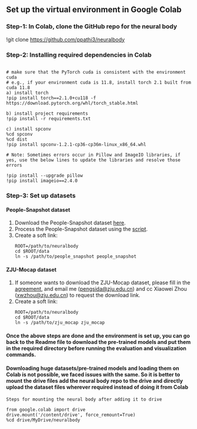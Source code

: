 ## Set up the virtual environment in Google Colab

### Step-1: In Colab, clone the GitHub repo for the neural body

!git clone https://github.com/ppathi3/neuralbody

### Step-2: Installing required dependencies in Colab
```

# make sure that the PyTorch cuda is consistent with the environment cuda
# e.g., if your environment cuda is 11.8, install torch 2.1 built from cuda 11.8
a) install torch
!pip install torch==2.1.0+cu118 -f https://download.pytorch.org/whl/torch_stable.html

b) install project requirements
!pip install -r requirements.txt

c) install spconv
%cd spconv
%cd dist
!pip install spconv-1.2.1-cp36-cp36m-linux_x86_64.whl

# Note: Sometimes errors occur in Pillow and ImageIO libraries, if yes, use the below lines to update the libraries and resolve those errors

!pip install --upgrade pillow
!pip install imageio==2.4.0
```

### Step-3: Set up datasets

#### People-Snapshot dataset

1. Download the People-Snapshot dataset [here](https://graphics.tu-bs.de/people-snapshot).
2. Process the People-Snapshot dataset using the [script](https://github.com/zju3dv/neuralbody#process-people-snapshot).
3. Create a soft link:
    ```
    ROOT=/path/to/neuralbody
    cd $ROOT/data
    ln -s /path/to/people_snapshot people_snapshot
    ```

#### ZJU-Mocap dataset

1. If someone wants to download the ZJU-Mocap dataset, please fill in the [agreement](https://pengsida.net/project_page_assets/files/ZJU-MoCap_Agreement.pdf), and email me (pengsida@zju.edu.cn) and cc Xiaowei Zhou (xwzhou@zju.edu.cn) to request the download link.
2. Create a soft link:
    ```
    ROOT=/path/to/neuralbody
    cd $ROOT/data
    ln -s /path/to/zju_mocap zju_mocap
    ```


#### Once the above steps are done and the environment is set up, you can go back to the Readme file to download the pre-trained models and put them in the required directory before running the evaluation and visualization commands.

#### Downloading huge datasets/pre-trained models and loading them on Colab is not possible, we faced issues with the same. So it is better to mount the drive files add the neural body repo to the drive and directly upload the dataset files wherever required instead of doing it from Colab

```
Steps for mounting the neural body after adding it to drive

from google.colab import drive
drive.mount('/content/drive', force_remount=True)
%cd drive/MyDrive/neuralbody

```
